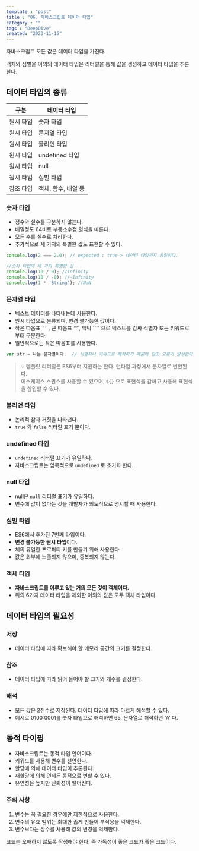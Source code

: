 ```yaml
---
template : "post"
title : "06. 자바스크립트 데이터 타입"
category : ""
tags : "DeepDive"
created: "2023-11-15"
---
```


자바스크립트 모든 값은 데이터 타입을 가진다. 


객체와 심벌을 이외의 데이터 타입은 리터럴을 통해 값을 생성하고 데이터 타입을 추론한다.


## 데이터 타입의 종류


| 구분    | 데이터 타입       |
| ----- | ------------ |
| 원시 타입 | 숫자 타입        |
| 원시 타입 | 문자열 타입       |
| 원시 타입 | 불리언 타입       |
| 원시 타입 | undefined 타입 |
| 원시 타입 | null         |
| 원시 타입 | 심벌 타입        |
| 참조 타입 | 객체, 함수, 배열 등 |


### 숫자 타입

- 정수와 실수를 구분하지 않는다.
- 배밀정도 64비트 부동소수점 형식을 따른다.
- 모든 수를 실수로 처리한다.
- 추가적으로 세 가지의 특별한 값도 표현할 수 있다.

```javascript
console.log(2 === 2.0); // expected : true > 데이터 타입까지 동일하다.

//숫자 타입의 세 가지 특별한 값
console.log(10 / 0); //Infinity
console.log(10 / -0); //-Infinity
console.log(1 * 'String'); //NaN
```


### **문자열 타입**

- 텍스트 데이터를 나타내는데 사용한다.
- 원시 타입으로 분류되며, 변경 불가능한 값이다.
- 작은 따옴표 `‘’` , 큰 따옴표 `“”`, 백틱 ```` 으로 텍스트를 감싸 식별자 또는 키워드로부터 구분한다.
- 일반적으로는 작은 따옴표를 사용한다.

```javascript
var str = 나는 문자열이다.  // 식별자나 키워드로 해석하기 때문에 참조 오류가 발생한다.
```


> 💡 템플릿 리터럴은 ES6부터 지원하는 한다. 런타임 과정에서 문자열로 변환된다.  
> 이스케이스 스퀀스를 사용할 수 있으며, `${}` 으로 표현식을 감싸고 사용해 표현식을 삽입할 수 있다. 


### **불리언 타입**

- 논리적 참과 거짓을 나타낸다.
- `true` 와 `false` 리터럴 표기 뿐이다.

### **undefined 타입**

- `undefined` 리터럴 표기가 유일하다.
- 자바스크립트는 암묵적으로 `undefined` 로 초기화 한다.

### **null 타입**

- null은 `null` 리터럴 표기가 유일하다.
- 변수에 값이 없다는 것을 개발자가 의도적으로 명시할 때 사용한다.

### **심벌 타입**

- ES6에서 추가된 7번째 타입이다.
- **변경 불가능한 원시 타입**이다.
- 체의 유일한 프로퍼티 키를 만들기 위해 사용한다.
- 값은 외부에 노출되지 않으며, 중복되지 않는다.

### **객체 타입**

- **자바스크립트를 이루고 있는 거의 모든 것이 객체이다.**
- 위의 6가지 데이터 타입을 제외한 이외의 값은 모두 객체 타입이다.

## 데이터 타입의 필요성


### 저장

- 데이터 타입에 따라 확보해야 할 메모리 공간의 크기를 결정한다.

### 참조

- 데이터 타입에 따라 읽어 들어야 할 크기와 개수를 결정한다.

### 해석

- 모든 값은 2진수로 저장된다. 데이터 타입에 따라 다르게 해석할 수 있다.
- 예시로 0100 0001를 숫자 타입으로 해석하면 65, 문자열로 해석하면 ‘A’ 다.

## 동적 타이핑

- 자바스크립트는 동적 타입 언어이다.
- 키워드를 사용해 변수를 선언한다.
- 할당에 의해 데이터 타입이 추론된다.
- 재할당에 의해 언제든 동적으로 변할 수 있다.
- 유연성은 높지만 신뢰성이 떨어진다.

### 주의 사항

1. 변수는 꼭 필요한 경우에만 제한적으로 사용한다.
2. 변수의 유효 범위는 최대한 좁게 만들어 부작용을 억제한다.
3. 변수보다는 상수를 사용해 값의 변경을 억제한다.

코드는 오해하지 않도록 작성해야 한다. 즉 가독성이 좋은 코드가 좋은 코드이다.

